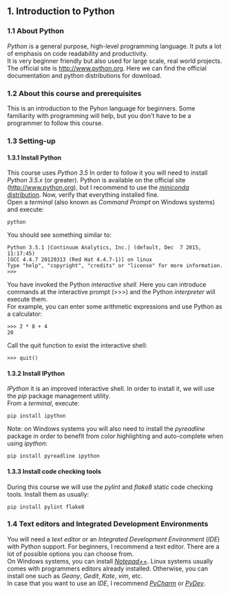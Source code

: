 ## 1. Introduction to Python

### 1.1 About Python
_Python_ is a general purpose, high-level programming language.
It puts a lot of emphasis on code readability and productivity.  
It is very beginner friendly but also used for large scale, real world projects.  
The official site is http://www.python.org. Here we can find the official documentation and python distributions for download.

### 1.2 About this course and prerequisites
This is an introduction to the Pyhon language for beginners.
Some familiarity with programming will help, but you don't have to be a programmer to follow this course.  

### 1.3 Setting-up
#### 1.3.1 Install Python
This course uses _Python 3.5_
In order to follow it you will need to install _Python 3.5.x_ (or greater).
Python is available on the official site (http://www.python.org), but I recommend to use the [_miniconda_ distribution](http://conda.pydata.org/miniconda.html).
Now, verify that everything installed fine.  
Open a _terminal_ (also known as _Command Prompt_ on Windows systems) and execute:

    python

You should see something similar to:

    Python 3.5.1 |Continuum Analytics, Inc.| (default, Dec  7 2015, 11:17:45)
    [GCC 4.4.7 20120313 (Red Hat 4.4.7-1)] on linux
    Type "help", "copyright", "credits" or "license" for more information.
    >>>

You have invoked the Python _interactive shell_.
Here you can introduce commands at the interactive prompt (>>>) and the Python _interpreter_ will execute them.  
For example, you can enter some arithmetic expressions and use Python as a calculator:

    >>> 2 * 8 + 4
    20

Call the quit function to exist the interactive shell:

    >>> quit()

#### 1.3.2 Install IPython
_IPython_ it is an improved interactive shell.
In order to install it, we will use the _pip_ package management utility.  
From a _terminal_, execute:

    pip install ipython

Note: on Windows systems you will also need to install the _pyreadline_ package in order to benefit from color highlighting and auto-complete when using _ipython_:

    pip install pyreadline ipython

#### 1.3.3 Install code checking tools
During this course we will use the _pylint_ and _flake8_ static code checking tools.
Install them as usually:

    pip install pylint flake8

### 1.4 Text editors and Integrated Development Environments
You will need a _text editor_ or an _Integrated Development Environment_ (_IDE_) with Python support.
For beginners, I recommend a text editor. There are a lot of possible options you can choose from.  
On Windows systems, you can install [_Notepad++_](https://notepad-plus-plus.org/).
Linux systems usually comes with programmers editors already installed. Otherwise, you can install one such as _Geany_, _Gedit_, _Kate_, _vim_, etc.  
In case that you want to use an _IDE_, I recommend [_PyCharm_](https://www.jetbrains.com/pycharm/download/) or [_PyDev_](http://www.pydev.org/).
